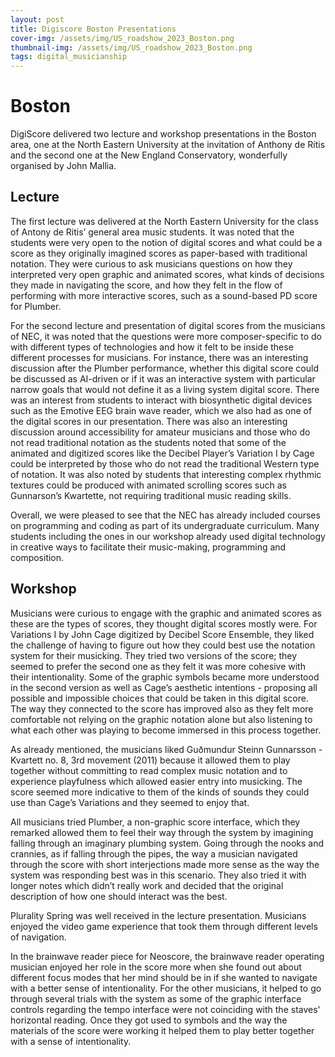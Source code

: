 ```yaml
---
layout: post
title: Digiscore Boston Presentations
cover-img: /assets/img/US_roadshow_2023_Boston.png
thumbnail-img: /assets/img/US_roadshow_2023_Boston.png
tags: digital_musicianship
---
```


# **Boston**

DigiScore delivered two lecture and workshop presentations in the Boston area, one at the North Eastern University at the invitation of Anthony de Ritis and the second one at the New England Conservatory, wonderfully organised by John Mallia. 


## **Lecture**
The first lecture was delivered at the North Eastern University for the class of Antony de Ritis’ general area music students. It was noted that the students were very open to the notion of digital scores and what could be a score as they originally imagined scores as paper-based with traditional notation. They were curious to ask musicians questions on how they interpreted very open graphic and animated scores, what kinds of decisions they made in navigating the score, and how they felt in the flow of performing with more interactive scores, such as a sound-based PD score for Plumber. 

For the second lecture and presentation of digital scores from the musicians of NEC, it was noted that the questions were more composer-specific to do with different types of technologies and how it felt to be inside these different processes for musicians. For instance, there was an interesting discussion after the Plumber performance, whether this digital score could be discussed as AI-driven or if it was an interactive system with particular narrow goals that would not define it as a living system digital score. There was an interest from students to interact with biosynthetic digital devices such as the Emotive EEG brain wave reader, which we also had as one of the digital scores in our presentation. There was also an interesting discussion around accessibility for amateur musicians and those who do not read traditional notation as the students noted that some of the animated and digitized scores like the Decibel Player’s Variation I by Cage could be interpreted by those who do not read the traditional Western type of notation. It was also noted by students that interesting complex rhythmic textures could be produced with animated scrolling scores such as Gunnarson’s Kwartette, not requiring traditional music reading skills.

Overall, we were pleased to see that the NEC has already included courses on programming and coding as part of its undergraduate curriculum. Many students including the ones in our workshop already used digital technology in creative ways to facilitate their music-making, programming and composition.


## **Workshop**

Musicians were curious to engage with the graphic and animated scores as these are the types of scores, they thought digital scores mostly were. For Variations I by John Cage digitized by Decibel Score Ensemble, they liked the challenge of having to figure out how they could best use the notation system for their musicking. They tried two versions of the score; they seemed to prefer the second one as they felt it was more cohesive with their intentionality. Some of the graphic symbols became more understood in the second version as well as Cage’s aesthetic intentions - proposing all possible and impossible choices that could be taken in this digital score. The way they connected to the score has improved also as they felt more comfortable not relying on the graphic notation alone but also listening to what each other was playing to become immersed in this process together.

As already mentioned, the musicians liked Guðmundur Steinn Gunnarsson - Kvartett no. 8, 3rd movement (2011) because it allowed them to play together without committing to read complex music notation and to experience playfulness which allowed easier entry into musicking. The score seemed more indicative to them of the kinds of sounds they could use than Cage’s Variations and they seemed to enjoy that. 

All musicians tried Plumber, a non-graphic score interface, which they remarked allowed them to feel their way through the system by imagining falling through an imaginary plumbing system. Going through the nooks and crannies, as if falling through the pipes, the way a musician navigated through the score with short interjections made more sense as the way the system was responding best was in this scenario. They also tried it with longer notes which didn’t really work and decided that the original description of how one should interact was the best.

Plurality Spring was well received in the lecture presentation. Musicians enjoyed the video game experience that took them through different levels of navigation. 

In the brainwave reader piece for Neoscore, the brainwave reader operating musician enjoyed her role in the score more when she found out about different focus modes that her mind should be in if she wanted to navigate with a better sense of intentionality. For the other musicians, it helped to go through several trials with the system as some of the graphic interface controls regarding the tempo interface were not coinciding with the staves' horizontal reading. Once they got used to symbols and the way the materials of the score were working it helped them to play better together with a sense of intentionality.


